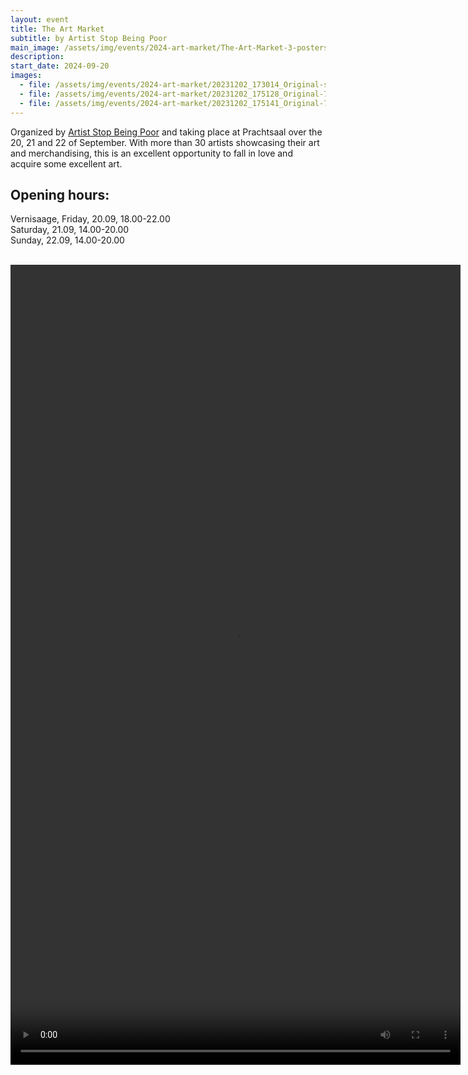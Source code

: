```yaml
---
layout: event
title: The Art Market
subtitle: by Artist Stop Being Poor
main_image: /assets/img/events/2024-art-market/The-Art-Market-3-posters-04-crop.jpg
description: 
start_date: 2024-09-20
images: 
  - file: /assets/img/events/2024-art-market/20231202_173014_Original-scaled.jpeg
  - file: /assets/img/events/2024-art-market/20231202_175128_Original-768x1024.jpeg
  - file: /assets/img/events/2024-art-market/20231202_175141_Original-768x1024.jpeg
---
```



Organized by [Artist Stop Being Poor](https://artiststopbeingpoor.club/the-art-market/) and taking place at Prachtsaal over the 20, 21 and 22 of September. With more than 30 artists showcasing their art and merchandising, this is an excellent opportunity to fall in love and acquire some excellent art.

## Opening hours:
Vernisaage, Friday, 20.09, 18.00-22.00<br>
Saturday, 21.09, 14.00-20.00<br>
Sunday, 22.09, 14.00-20.00<br>
<br>

<video width="720" height="1280" controls>
  <source src="/assets/video/the-art-market-3-reel-1-low.mp4" type="video/mp4">
  Your browser does not support the video tag.
</video>
